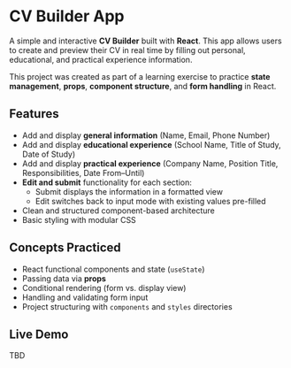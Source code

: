 # CV Builder App

A simple and interactive **CV Builder** built with **React**. This app allows users to create and preview their CV in real time by filling out personal, educational, and practical experience information.

This project was created as part of a learning exercise to practice **state management**, **props**, **component structure**, and **form handling** in React.

## Features

- Add and display **general information** (Name, Email, Phone Number)  
- Add and display **educational experience** (School Name, Title of Study, Date of Study)  
- Add and display **practical experience** (Company Name, Position Title, Responsibilities, Date From–Until)  
- **Edit and submit** functionality for each section:
  - Submit displays the information in a formatted view
  - Edit switches back to input mode with existing values pre-filled
- Clean and structured component-based architecture
- Basic styling with modular CSS

## Concepts Practiced

- React functional components and state (`useState`)  
- Passing data via **props**  
- Conditional rendering (form vs. display view)  
- Handling and validating form input  
- Project structuring with `components` and `styles` directories

## Live Demo
TBD